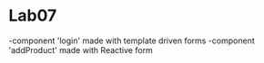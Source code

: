 # Lab07

-component 'login' made with template driven forms
-component 'addProduct' made with Reactive form
